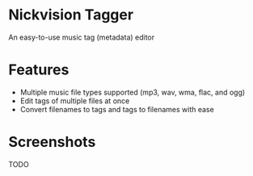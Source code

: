 # Nickvision Tagger
An easy-to-use music tag (metadata) editor

# Features
- Multiple music file types supported (mp3, wav, wma, flac, and ogg)
- Edit tags of multiple files at once
- Convert filenames to tags and tags to filenames with ease

# Screenshots
TODO
